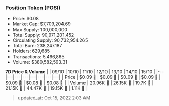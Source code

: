 
  ### Position Token (POSI)
  - Price: $0.08
  - Market Cap: $7,709,204.69
  - Max Supply: 100,000,000
  - Total Supply: 90,971,201.452
  - Circulating Supply: 90,732,954.265
  - Total Burn: 238,247.187
  - Holders: 629,685
  - Transactions: 5,466,865
  - Volume: $380,582,593.31

  **7D Price & Volume**
  | | 09&#x2F;10 | 10&#x2F;10 | 11&#x2F;10 | 12&#x2F;10 | 13&#x2F;10 | 14&#x2F;10 | 15&#x2F;10 |
  |---|---|---|---|---|---|---|---|
  | Price | $0.09 🔻 | $0.09 🔻 | $0.09 🔻 | $0.09 🔻 | $0.09 🔻 | $0.08 🔻 | $0.08 🔻 |
  | Volume | 20.96K 🔻 | 26.15K 🚀 | 19.7K 🔻 | 21.15K 🚀 | 44.47K 🚀 | 19.15K 🔻 | 1.11K 🔻 |

  > updated_at: Oct 15, 2022 2:03 AM
